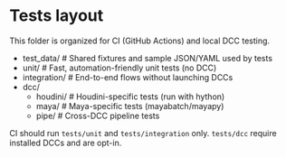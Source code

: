 # Tests layout

This folder is organized for CI (GitHub Actions) and local DCC testing.

- test_data/      # Shared fixtures and sample JSON/YAML used by tests
- unit/           # Fast, automation-friendly unit tests (no DCC)
- integration/    # End-to-end flows without launching DCCs
- dcc/
  - houdini/      # Houdini-specific tests (run with hython)
  - maya/         # Maya-specific tests (mayabatch/mayapy)
  - pipe/         # Cross-DCC pipeline tests

CI should run `tests/unit` and `tests/integration` only.
`tests/dcc` require installed DCCs and are opt-in.
